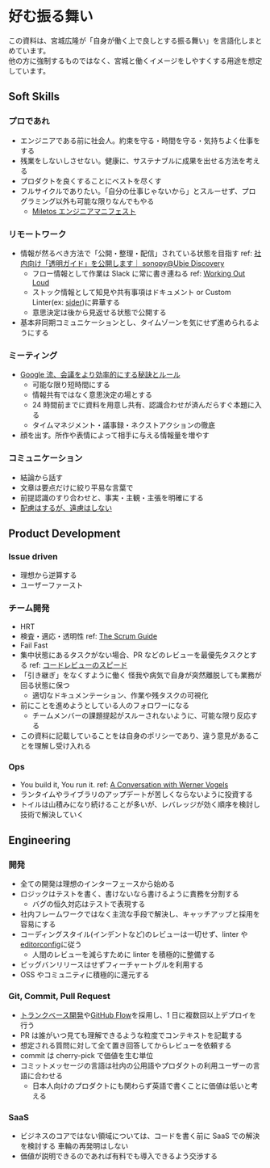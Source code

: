 # 好む振る舞い

この資料は、宮城広隆が「自身が働く上で良しとする振る舞い」を言語化しまとめています。  
他の方に強制するものではなく、宮城と働くイメージをしやすくする用途を想定しています。

## Soft Skills

### プロであれ

- エンジニアである前に社会人。約束を守る・時間を守る・気持ちよく仕事をする
- 残業をしないしさせない。健康に、サステナブルに成果を出せる方法を考える
- プロダクトを良くすることにベストを尽くす
- フルサイクルでありたい。「自分の仕事じゃないから」とスルーせず、プログラミング以外も可能な限りなんでもやる
  - [Miletos エンジニアマニフェスト](https://www.notion.so/Miletos-1ff3198c35ff4907a38dabfecb1e3d41)

### リモートワーク

- 情報が然るべき方法で「公開・整理・配信」されている状態を目指す ref: [社内向け「透明ガイド」を公開します｜ sonopy@Ubie Discovery](https://note.com/sonopy/n/na5cd53e7c204)
  - フロー情報として作業は Slack に常に書き連ねる ref: [Working Out Loud](https://blog.studysapuri.jp/entry/2018/11/14/working-out-loud)
  - ストック情報として知見や共有事項はドキュメント or Custom Linter(ex: [sider](https://sider.review/ja))に昇華する
  - 意思決定は後から見返せる状態で公開する
- 基本非同期コミュニケーションとし、タイムゾーンを気にせず進められるようにする

### ミーティング

- [Google 流、会議をより効率的にする秘訣とルール](https://note.com/shuheikoyama/n/n69c2c3e123fc)
  - 可能な限り短時間にする
  - 情報共有ではなく意思決定の場とする
  - 24 時間前までに資料を用意し共有、認識合わせが済んだらすぐ本題に入る
  - タイムマネジメント・議事録・ネクストアクションの徹底
- 顔を出す。所作や表情によって相手に与える情報量を増やす

### コミュニケーション

- 結論から話す
- 文章は要点だけに絞り平易な言葉で
- 前提認識のすり合わせと、事実・主観・主張を明確にする
- [配慮はするが、遠慮はしない](https://www.nikkansports.com/baseball/news/201801130000090.html)

## Product Development

### Issue driven

- 理想から逆算する
- ユーザーファースト

### チーム開発

- HRT
- 検査・適応・透明性 ref: [The Scrum Guide](https://scrumguides.org/docs/scrumguide/v1/Scrum-Guide-JA.pdf)
- Fail Fast
- 集中状態にあるタスクがない場合、PR などのレビューを最優先タスクとする ref: [コードレビューのスピード](http://shuuji3.xyz/eng-practices/review/reviewer/speed.html)
- 「引き継ぎ」をなくすように働く 怪我や病気で自身が突然離脱しても業務が回る状態に保つ
  - 適切なドキュメンテーション、作業や残タスクの可視化
- 前にことを進めようとしている人のフォロワーになる
  - チームメンバーの課題提起がスルーされないように、可能な限り反応する
- この資料に記載していることをは自身のポリシーであり、違う意見があることを理解し受け入れる

### Ops

- You build it, You run it. ref: [A Conversation with Werner Vogels](https://queue.acm.org/detail.cfm?id=1142065)
- ランタイムやライブラリのアップデートが苦しくならないように投資する
- トイルは山積みになり続けることが多いが、レバレッジが効く順序を検討し技術で解決していく

## Engineering

### 開発

- 全ての開発は理想のインターフェースから始める
- ロジックはテストを書く、書けないなら書けるように責務を分割する
  - バグの恒久対応はテストで表現する
- 社内フレームワークではなく主流な手段で解決し、キャッチアップと採用を容易にする
- コーディングスタイル(インデントなど)のレビューは一切せず、linter や[editorconfig](https://editorconfig.org/)に従う
  - 人間のレビューを減らすために linter を積極的に整備する
- ビッグバンリリースはせずフィーチャートグルを利用する
- OSS やコミュニティに積極的に還元する

### Git, Commit, Pull Request

- [トランクベース開発](https://cloud.google.com/architecture/devops/devops-tech-trunk-based-development?hl=ja)や[GitHub Flow](https://gist.github.com/Gab-km/3705015)を採用し、1 日に複数回以上デプロイを行う
- PR は誰がいつ見ても理解できるような粒度でコンテキストを記載する
- 想定される質問に対して全て置き回答してからレビューを依頼する
- commit は cherry-pick で価値を生む単位
- コミットメッセージの言語は社内の公用語やプロダクトの利用ユーザーの言語に合わせる
  - 日本人向けのプロダクトにも関わらず英語で書くことに価値は低いと考える

### SaaS

- ビジネスのコアではない領域については、コードを書く前に SaaS での解決を検討する 車輪の再発明はしない
- 価値が説明できるのであれば有料でも導入できるよう交渉する

